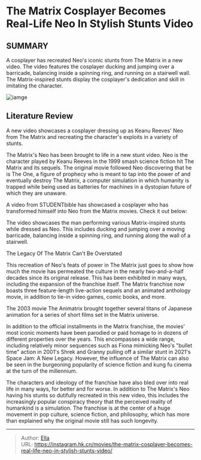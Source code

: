 # The Matrix Cosplayer Becomes Real-Life Neo In Stylish Stunts Video


## SUMMARY 



  A cosplayer has recreated Neo&#39;s iconic stunts from The Matrix in a new video.   The video features the cosplayer ducking and jumping over a barricade, balancing inside a spinning ring, and running on a stairwell wall.   The Matrix-inspired stunts display the cosplayer&#39;s dedication and skill in imitating the character.  

![iamge](https://static1.srcdn.com/wordpress/wp-content/uploads/2023/12/keanu-reeves-as-neo-wearing-sunglasses-and-holding-two-guns-in-the-matrix.jpg)

## Literature Review

A new video showcases a cosplayer dressing up as Keanu Reeves&#39; Neo from The Matrix and recreating the character&#39;s exploits in a variety of stunts.




The Matrix&#39;s Neo has been brought to life in a new stunt video. Neo is the character played by Keanu Reeves in the 1999 smash science fiction hit The Matrix and its sequels. The original movie followed Neo discovering that he is The One, a figure of prophecy who is meant to tap into the power of and eventually destroy The Matrix, a computer simulation in which humanity is trapped while being used as batteries for machines in a dystopian future of which they are unaware.




A video from STUDENTbible has showcased a cosplayer who has transformed himself into Neo from the Matrix movies. Check it out below:


 

The video showcases the man performing various Matrix-inspired stunts while dressed as Neo. This includes ducking and jumping over a moving barricade, balancing inside a spinning ring, and running along the wall of a stairwell.


 The Legacy Of The Matrix Can&#39;t Be Overstated 
          

This recreation of Neo&#39;s feats of power in The Matrix just goes to show how much the movie has permeated the culture in the nearly two-and-a-half decades since its original release. This has been exhibited in many ways, including the expansion of the franchise itself. The Matrix franchise now boasts three feature-length live-action sequels and an animated anthology movie, in addition to tie-in video games, comic books, and more.






The 2003 movie The Animatrix brought together several titans of Japanese animation for a series of short films set in the Matrix universe.




In addition to the official installments in the Matrix franchise, the movies&#39; most iconic moments have been parodied or paid homage to in dozens of different properties over the years. This encompasses a wide range, including relatively minor sequences such as Fiona mimicking Neo&#39;s &#34;bullet time&#34; action in 2001&#39;s Shrek and Granny pulling off a similar stunt in 2021&#39;s Space Jam: A New Legacy. However, the influence of The Matrix can also be seen in the burgeoning popularity of science fiction and kung fu cinema at the turn of the millennium.

The characters and ideology of the franchise have also bled over into real life in many ways, for better and for worse. In addition to The Matrix&#39;s Neo having his stunts so dutifully recreated in this new video, this includes the increasingly popular conspiracy theory that the perceived reality of humankind is a simulation. The franchise is at the center of a huge movement in pop culture, science fiction, and philosophy, which has more than explained why the original movie still has such longevity.






---

> Author: [Ella](https://instagram.hk.cn/)  
> URL: https://instagram.hk.cn/movies/the-matrix-cosplayer-becomes-real-life-neo-in-stylish-stunts-video/  

